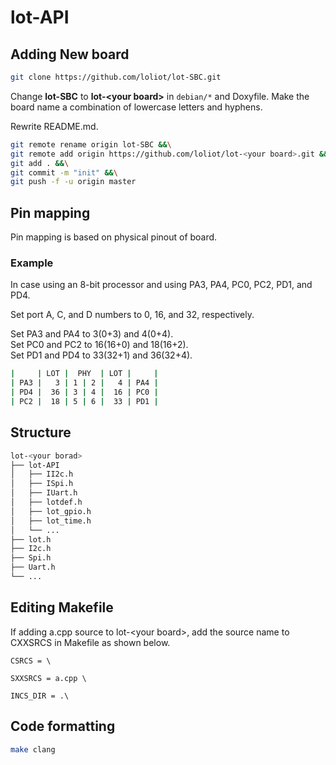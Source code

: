 # lot-API

## Adding New board

```bash
git clone https://github.com/loliot/lot-SBC.git
```

Change **lot-SBC** to **lot-\<your board\>** in `debian/*` and Doxyfile.
Make the board name a combination of lowercase letters and hyphens.

Rewrite README.md.

```bash
git remote rename origin lot-SBC &&\
git remote add origin https://github.com/loliot/lot-<your board>.git &&\
git add . &&\
git commit -m "init" &&\
git push -f -u origin master
```

## Pin mapping

Pin mapping is based on physical pinout of board.

### Example

In case using an 8-bit processor and using PA3, PA4, PC0, PC2, PD1, and PD4.

Set port A, C, and D numbers to 0, 16, and 32, respectively.

Set PA3 and PA4 to 3(0+3) and 4(0+4).  
Set PC0 and PC2 to 16(16+0) and 18(16+2).  
Set PD1 and PD4 to 33(32+1) and 36(32+4).

```bash
|     | LOT |  PHY  | LOT |     |
| PA3 |   3 | 1 | 2 |   4 | PA4 |
| PD4 |  36 | 3 | 4 |  16 | PC0 |
| PC2 |  18 | 5 | 6 |  33 | PD1 |
```

## Structure

```bash
lot-<your borad>
├── lot-API
│   ├── II2c.h
│   ├── ISpi.h
│   ├── IUart.h
│   ├── lotdef.h
│   ├── lot_gpio.h
│   ├── lot_time.h
│   └── ...
├── lot.h
├── I2c.h
├── Spi.h
├── Uart.h
└── ...
```

## Editing Makefile

If adding a.cpp source to lot-\<your board\>, add the source name to CXXSRCS in Makefile as shown below.

```make
CSRCS = \

SXXSRCS = a.cpp \

INCS_DIR = .\

```

## Code formatting

```bash
make clang
```
